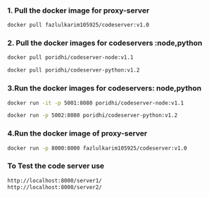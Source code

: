 ### 1. Pull the docker image for proxy-server
```bash
docker pull fazlulkarim105925/codeserver:v1.0
```

### 2. Pull the docker images for codeservers :node,python
```bash
docker pull poridhi/codeserver-node:v1.1

docker pull poridhi/codeserver-python:v1.2

```

### 3.Run the docker images for codeservers: node,python
```bash
docker run -it -p 5001:8080 poridhi/codeserver-node:v1.1

docker run -p 5002:8080 poridhi/codeserver-python:v1.2
```

### 4.Run the docker image of proxy-server
```bash
docker run -p 8000:8000 fazlulkarim105925/codeserver:v1.0
```
### To Test the code server use
```bash
http://localhost:8000/server1/
http://localhost:8000/server2/
```
